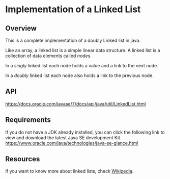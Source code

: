 # Implementation of a Linked List

## Overview
This is a complete implementation of a doubly Linked list in java. 

Like an array, a linked list is a simple linear data structure. A linked list is a collection of data elements called *nodes*.

In a *singly* linked list each node holds a value and a link to the next node. 

In a *doubly* linked list each node also holds a link to the previous node.

## API
https://docs.oracle.com/javase/7/docs/api/java/util/LinkedList.html 

## Requirements
If you do not have a JDK already installed, you can click the following link to view and download the latest Java SE development Kit.
https://www.oracle.com/java/technologies/java-se-glance.html 

## Resources
If you want to know more about linked lists, check [Wikipedia](https://en.wikipedia.org/wiki/Linked_list).
